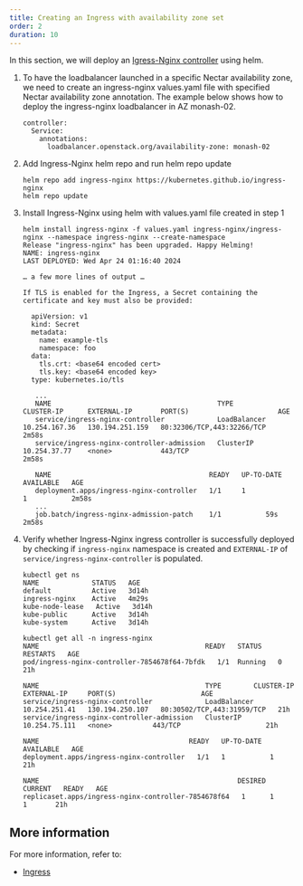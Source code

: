 ```yaml
---
title: Creating an Ingress with availability zone set
order: 2
duration: 10
---
```


In this section, we will deploy an [Igress-Nginx controller](https://kubernetes.io/docs/concepts/services-networking/ingress/)
using helm.

1. To have the loadbalancer launched in a specific Nectar availability zone, we need to create an ingress-nginx values.yaml file with specified Nectar
availability zone annotation. The example below shows how to deploy the ingress-nginx loadbalancer in AZ monash-02.

   ```
   controller:
     Service:
       annotations:
         loadbalancer.openstack.org/availability-zone: monash-02
   ```

2. Add Ingress-Nginx helm repo and run helm repo update

   ```
   helm repo add ingress-nginx https://kubernetes.github.io/ingress-nginx
   helm repo update
   ```

3. Install Ingress-Nginx using helm with values.yaml file created in step 1

   ```
   helm install ingress-nginx -f values.yaml ingress-nginx/ingress-nginx --namespace ingress-nginx --create-namespace
   Release "ingress-nginx" has been upgraded. Happy Helming!
   NAME: ingress-nginx
   LAST DEPLOYED: Wed Apr 24 01:16:40 2024

   … a few more lines of output …

   If TLS is enabled for the Ingress, a Secret containing the certificate and key must also be provided:

     apiVersion: v1
     kind: Secret
     metadata:
       name: example-tls
       namespace: foo
     data:
       tls.crt: <base64 encoded cert>
       tls.key: <base64 encoded key>
     type: kubernetes.io/tls

      ...
      NAME                                         TYPE           CLUSTER-IP      EXTERNAL-IP       PORT(S)                      AGE
      service/ingress-nginx-controller             LoadBalancer   10.254.167.36   130.194.251.159   80:32306/TCP,443:32266/TCP   2m58s
      service/ingress-nginx-controller-admission   ClusterIP      10.254.37.77    <none>            443/TCP                      2m58s

      NAME                                       READY   UP-TO-DATE   AVAILABLE   AGE
      deployment.apps/ingress-nginx-controller   1/1     1            1           2m58s
      ...
      job.batch/ingress-nginx-admission-patch    1/1           59s        2m58s
   ```

4. Verify whether Ingress-Nginx ingress controller is successfully deployed by checking if `ingress-nginx` namespace is created
and `EXTERNAL-IP` of `service/ingress-nginx-controller` is populated.

   ```
   kubectl get ns
   NAME          	STATUS   AGE
   default       	Active   3d14h
   ingress-nginx 	Active   4m29s
   kube-node-lease   Active   3d14h
   kube-public   	Active   3d14h
   kube-system   	Active   3d14h

   ```

   ```
   kubectl get all -n ingress-nginx
   NAME                                        	READY   STATUS	RESTARTS   AGE
   pod/ingress-nginx-controller-7854678f64-7bfdk   1/1 	Running   0      	21h

   NAME                                     	TYPE       	CLUSTER-IP  	EXTERNAL-IP   	PORT(S)                  	AGE
   service/ingress-nginx-controller         	LoadBalancer   10.254.251.41   130.194.250.107   80:30502/TCP,443:31959/TCP   21h
   service/ingress-nginx-controller-admission   ClusterIP  	10.254.75.111   <none>        	443/TCP                  	21h

   NAME                                   	READY   UP-TO-DATE   AVAILABLE   AGE
   deployment.apps/ingress-nginx-controller   1/1 	1        	1       	21h

   NAME                                              	DESIRED   CURRENT   READY   AGE
   replicaset.apps/ingress-nginx-controller-7854678f64   1     	1     	1   	21h

   ```

## More information

For more information, refer to:

- [Ingress](https://kubernetes.io/docs/concepts/services-networking/ingress/)
